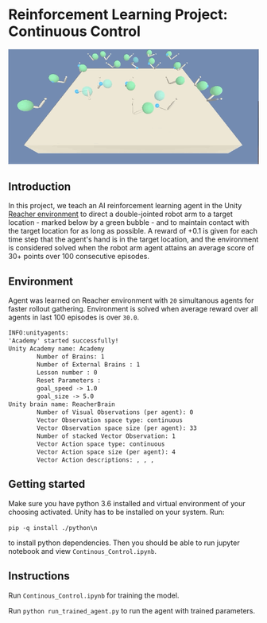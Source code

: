 # Reinforcement Learning Project: Continuous Control

![](images/trained.gif) 

## Introduction

In this project, we teach an AI reinforcement learning agent in the Unity [Reacher environment](https://github.com/Unity-Technologies/ml-agents/blob/master/docs/Learning-Environment-Examples.md#reacher) to direct a double-jointed robot arm to a target location - marked below by a green bubble - and to maintain contact with the target location for as long as possible. A reward of +0.1 is given for each time step that the agent's hand is in the target location, and the environment is considered solved when the robot arm agent attains an average score of 30+ points over 100 consecutive episodes.

## Environment

Agent was learned on Reacher environment with `20` simultanous agents for faster rollout gathering. Environment is solved when average reward over all agents in last 100 episodes is over `30.0`. 

```
INFO:unityagents:
'Academy' started successfully!
Unity Academy name: Academy
        Number of Brains: 1
        Number of External Brains : 1
        Lesson number : 0
        Reset Parameters :
		goal_speed -> 1.0
		goal_size -> 5.0
Unity brain name: ReacherBrain
        Number of Visual Observations (per agent): 0
        Vector Observation space type: continuous
        Vector Observation space size (per agent): 33
        Number of stacked Vector Observation: 1
        Vector Action space type: continuous
        Vector Action space size (per agent): 4
        Vector Action descriptions: , , , 
```

## Getting started

Make sure you have python 3.6 installed and virtual environment of your choosing activated. Unity has to be installed on your system. Run:

```pip -q install ./python\n```

to install python dependencies. Then you should be able to run jupyter notebook and view `Continous_Control.ipynb`.

## Instructions

Run `Continous_Control.ipynb` for training the model.

Run `python run_trained_agent.py` to run the agent with trained parameters.
